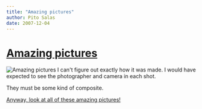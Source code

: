 ```yaml
---
title: "Amazing pictures"
author: Pito Salas
date: 2007-12-04
---
```

# [Amazing pictures](None)




![Amazing
pictures](https://i0.wp.com/2photo.ru/uploads/posts/4268/20071018/alexandre_duretlutz/18_10_2007_0416438001192653208_alexandre_duretlutz.jpg?resize=205%2C154)
I can't figure out exactly how it was made. I would have expected to see the
photographer and camera in each shot.

They must be some kind of composite.

[Anyway, look at all of these amazing
pictures!](<http://artjob.ru/2007/10/18/print:page,1,samye_simpotichnye_miniplanety_alexandre_duretlutz.html>)


